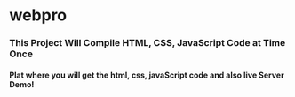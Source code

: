 # webpro
### This Project Will Compile HTML, CSS, JavaScript Code at Time Once


#### Plat where you will get the html, css, javaScript code and also live Server Demo!
